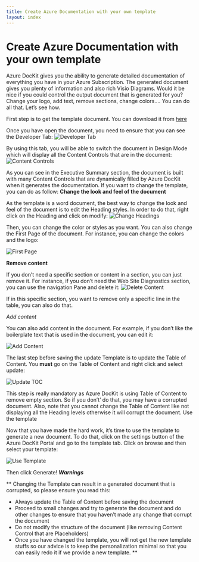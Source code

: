 ```yaml
---
title: Create Azure Documentation with your own template
layout: index
---
```


# Create Azure Documentation with your own template

Azure DocKit gives you the ability to generate detailed documentation of everything you have in your Azure Subscription. The generated document gives you plenty of information and also rich Visio Diagrams. Would it be nice if you could control the output document that is generated for you? Change your logo, add text, remove sections, change colors…. You can do all that. Let’s see how.

First step is to get the template document. You can download it from [here](https://generate.azuredockit.com/templates/AzureTemplate_Full.docx)

Once you have open the document, you need to ensure that you can see the Developer Tab:
![Developer Tab](http://azuredockitwebsite.azurewebsites.net/wp-content/uploads/2016/03/032216_1514_CreateAzure1.png)
 
By using this tab, you will be able to switch the document in Design Mode which will display all the Content Controls that are in the document:
![Content Controls](http://azuredockitwebsite.azurewebsites.net/wp-content/uploads/2016/03/032216_1514_CreateAzure2.png)
 
As you can see in the Executive Summary section, the document is built with many Content Controls that are dynamically filled by Azure DocKit when it generates the documentation.
If you want to change the template, you can do as follow:
**Change the look and feel of the document**

As the template is a word document, the best way to change the look and feel of the document is to edit the Heading styles. In order to do that, right click on the Heading and click on modify:
![Change Headings](http://azuredockitwebsite.azurewebsites.net/wp-content/uploads/2016/03/032216_1514_CreateAzure3.png)

Then, you can change the color or styles as you want.
You can also change the First Page of the document. For instance, you can change the colors and the logo:

![First Page](http://azuredockitwebsite.azurewebsites.net/wp-content/uploads/2016/03/032216_1514_CreateAzure4.png)
 
**Remove content**

If you don’t need a specific section or content in a section, you can just remove it.
For instance, if you don’t need the Web Site Diagnostics section, you can use the navigation Pane and delete it:
![Delete Content](http://azuredockitwebsite.azurewebsites.net/wp-content/uploads/2016/03/032216_1514_CreateAzure5.png)
 
 
If in this specific section, you want to remove only a specific line in the table, you can also do that.
 
*Add content*

You can also add content in the document. For example, if you don’t like the boilerplate text that is used in the document, you can edit it:
 
![Add Content](http://azuredockitwebsite.azurewebsites.net/wp-content/uploads/2016/03/032216_1514_CreateAzure7.png)
 
The last step before saving the update Template is to update the Table of Content. You **must** go on the Table of Content and right click and select update:

![Update TOC](http://azuredockitwebsite.azurewebsites.net/wp-content/uploads/2016/03/032216_1514_CreateAzure8.png)
 
This step is really mandatory as Azure DocKit is using Table of Content to remove empty section. So if you don’t’ do that, you may have a corrupted document.
Also, note that you cannot change the Table of Content like not displaying all the Heading levels otherwise it will corrupt the document.
Use the template

Now that you have made the hard work, it’s time to use the template to generate a new document. To do that, click on the settings button of the Azure DocKit Portal and go to the template tab. Click on browse and then select your template:

![Use Template](http://azuredockitwebsite.azurewebsites.net/wp-content/uploads/2016/03/032216_1514_CreateAzure9.png)
 

Then click Generate!
***Warnings***

**
Changing the Template can result in a generated document that is corrupted, so please ensure you read this: 
* Always update the Table of Content before saving the document 
* Proceed to small changes and try to generate the document and do other changes to ensure that you haven’t made any change that corrupt the document 
* Do not modify the structure of the document (like removing Content Control that are Placeholders) 
* Once you have changed the template, you will not get the new template stuffs so our advice is to keep the personalization minimal so that you can easily redo it if we provide a new template. 
**

